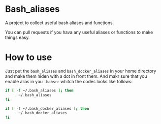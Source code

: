 # Bash_aliases
A project to collect useful bash aliases and functions.

You can pull requests if you hava any useful aliases or functions to make things easy.

# How to use
Just put the `bash_aliases` and `bash_docker_aliases` in your home directory and make them hiden with a dot in front them.
And makr sure that you enable alias in you `.bahsrc` whitch the codes looks like follows:

````bash
if [ -f ~/.bash_aliases ]; then
    . ~/.bash_aliases
fi

if [ -f ~/.bash_docker_aliases ]; then
    . ~/.bash_docker_aliases
fi
````
